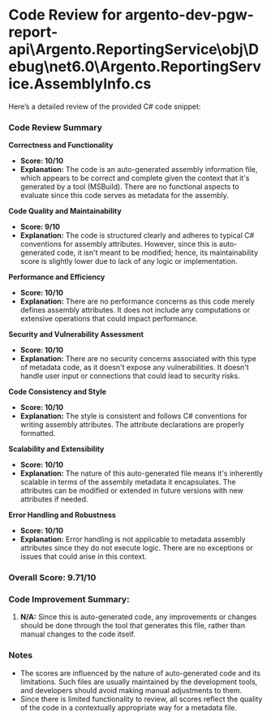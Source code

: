 # Code Review for argento-dev-pgw-report-api\Argento.ReportingService\obj\Debug\net6.0\Argento.ReportingService.AssemblyInfo.cs

Here’s a detailed review of the provided C# code snippet:

### Code Review Summary

**Correctness and Functionality**
- **Score: 10/10**
- **Explanation:** The code is an auto-generated assembly information file, which appears to be correct and complete given the context that it's generated by a tool (MSBuild). There are no functional aspects to evaluate since this code serves as metadata for the assembly.

**Code Quality and Maintainability**
- **Score: 9/10**
- **Explanation:** The code is structured clearly and adheres to typical C# conventions for assembly attributes. However, since this is auto-generated code, it isn't meant to be modified; hence, its maintainability score is slightly lower due to lack of any logic or implementation.

**Performance and Efficiency**
- **Score: 10/10**
- **Explanation:** There are no performance concerns as this code merely defines assembly attributes. It does not include any computations or extensive operations that could impact performance.

**Security and Vulnerability Assessment**
- **Score: 10/10**
- **Explanation:** There are no security concerns associated with this type of metadata code, as it doesn't expose any vulnerabilities. It doesn't handle user input or connections that could lead to security risks.

**Code Consistency and Style**
- **Score: 10/10**
- **Explanation:** The style is consistent and follows C# conventions for writing assembly attributes. The attribute declarations are properly formatted.

**Scalability and Extensibility**
- **Score: 10/10**
- **Explanation:** The nature of this auto-generated file means it's inherently scalable in terms of the assembly metadata it encapsulates. The attributes can be modified or extended in future versions with new attributes if needed.

**Error Handling and Robustness**
- **Score: 10/10**
- **Explanation:** Error handling is not applicable to metadata assembly attributes since they do not execute logic. There are no exceptions or issues that could arise in this context.

### Overall Score: 9.71/10

### Code Improvement Summary:
1. **N/A:** Since this is auto-generated code, any improvements or changes should be done through the tool that generates this file, rather than manual changes to the code itself.

### Notes
- The scores are influenced by the nature of auto-generated code and its limitations. Such files are usually maintained by the development tools, and developers should avoid making manual adjustments to them.
- Since there is limited functionality to review, all scores reflect the quality of the code in a contextually appropriate way for a metadata file.